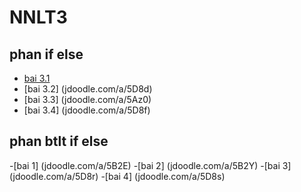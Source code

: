 # NNLT3
## phan if else
- [bai 3.1](jdoodle.com/a/5Az1)
- [bai 3.2] (jdoodle.com/a/5D8d)
- [bai 3.3] (jdoodle.com/a/5Az0)
- [bai 3.4] (jdoodle.com/a/5D8f)

## phan btlt if else
-[bai 1] (jdoodle.com/a/5B2E)
-[bai 2] (jdoodle.com/a/5B2Y)
-[bai 3] (jdoodle.com/a/5D8r)
-[bai 4] (jdoodle.com/a/5D8s)
